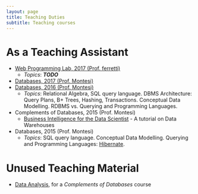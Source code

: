 ```yaml
---
layout: page
title: Teaching Duties
subtitle: Teaching courses
---
```


# As a Teaching Assistant
* [Web Programming Lab, 2017 (Prof. ferretti)](https://jackbergus.github.io/teaching/LPI17)
  * *Topics*: ***TODO***
* [Databases, 2017 (Prof. Montesi)](https://jackbergus.github.io/teaching/BD16#2017)
* [Databases, 2016 (Prof. Montesi)](https://jackbergus.github.io/teaching/BD16#2016)
  * *Topics*: Relational Algebra,  SQL query language. DBMS Architecture: Query Plans, B+ Trees, Hashing, Transactions. Conceptual Data Modelling. RDBMS vs. Querying and Programming Languages.
* Complements of Databases, 2015 (Prof. Montesi)
  * [Business Intelligence for the 
Data Scientist](https://jackbergus.alwaysdata.net/DWTUT15.pdf) - A tutorial on Data Warehouses
* Databases, 2015 (Prof. Montesi)
  * *Topics*:  SQL query language. Conceptual Data Modelling. Querying and Programming Languages: [Hibernate](https://github.com/jackbergus/javahibernateexample/tree/master/hibernate_tutorial_2015).

# Unused Teaching Material

* [Data Analysis](https://jackbergus.github.io/teaching/dataanalysis/), for a *Complements of Databases* course
